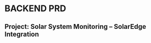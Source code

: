 # BACKEND PRD

## Project: Solar System Monitoring – SolarEdge Integration

<!-- (rest of the content remains as in the current BACKEND PRD) --> 